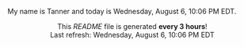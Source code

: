 My name is Tanner and today is Wednesday, August 6, 10:06 PM EDT.

<p align="center">This <i>README</i> file is generated <b>every 3 hours</b>!</br>Last refresh: Wednesday, August 6, 10:06 PM EDT<br /></p>
